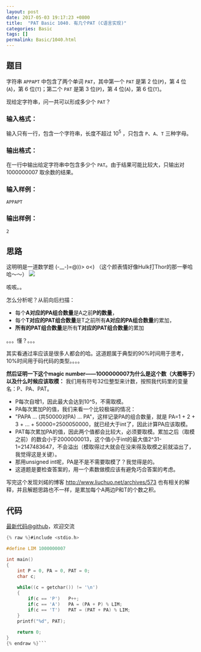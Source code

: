 ```yaml
---
layout: post
date: 2017-05-03 19:17:23 +0800
title:  "PAT Basic 1040. 有几个PAT (C语言实现)"
categories: Basic
tags: []
permalink: Basic/1040.html
---
```


## 题目

字符串 `APPAPT` 中包含了两个单词 `PAT`，其中第一个 `PAT` 是第 2 位(`P`)，第 4 位(`A`)，第 6 位(`T`)；第二个
`PAT` 是第 3 位(`P`)，第 4 位(`A`)，第 6 位(`T`)。

现给定字符串，问一共可以形成多少个 `PAT`？

### 输入格式：

输入只有一行，包含一个字符串，长度不超过 $10^5$ ，只包含 `P`、`A`、`T` 三种字母。

### 输出格式：

在一行中输出给定字符串中包含多少个 `PAT`。由于结果可能比较大，只输出对 1000000007 取余数的结果。

### 输入样例：

    
    
    APPAPT
    

### 输出样例：

    
    
    2
    



## 思路

这明明是一道数学题 (-__-)=@))> o<) （这个颜表情好像Hulk打Thor的那一拳哈哈～～）
![](http://upload-images.jianshu.io/upload_images/1664395-bfb0065baac103aa.gif?imageMogr2/auto-orient/strip)

咳咳。。

怎么分析呢？从前向后扫描：
- 每个**A对应的PA组合数量**是A之前**P的数量**，
- 每个**T对应的PAT组合数量**是T之前所有**A对应的PA组合数量**的累加，
- **所有的PAT组合数量**是所有**T对应的PAT组合数量**的累加

。。。懂？。。。

其实看通过率应该是很多人都会的哈。这道题属于典型的90%时间用于思考，10%时间用于码代码的类型。。。。

**然后证明一下这个magic number——1000000007为什么是这个数（大概等于）以及什么时候应该取模：**
我们用有符号32位整型来计数，按照我代码里的变量名：P、PA、PAT。
- P每次自增1，因此最大会达到10^5，不需取模。
- PA每次累加P的值，我们来看一个比较极端的情况：
 - "PAPA ... (共50000对PA) ... PA"，这样记录PA的组合数量，就是
 PA=1 + 2 + 3 + ... + 50000=2500050000，就已经大于int了，因此计算PA应该取模。
- PAT每次累加PA的值，因此两个值都会比较大，必须要取模。累加之后（取模之前）的数会小于2000000013，这个值小于int的最大值2^31-1=2147483647，不会溢出（模取得过大就会在没来得及取模之前就溢出了，我觉得这是关键）。
 - 那用unsigned int呢，PA是不是不需要取模了？我觉得是的。
- 这道题是要检查答案的，用一个素数做模应该有避免巧合答案的考虑。

写完这个发现刘婼的博客 http://www.liuchuo.net/archives/573 也有相关的解释，并且解题思路也不一样，是累加每个A两边P和T的个数之积。

## 代码

[最新代码@github](https://github.com/OliverLew/PAT/blob/master/PATBasic/1040.c)，欢迎交流
```c
{% raw %}#include <stdio.h>

#define LIM 1000000007

int main()
{
    int P = 0, PA = 0, PAT = 0;
    char c;
    
    while((c = getchar()) != '\n')
    {
        if(c == 'P')   P++;
        if(c == 'A')   PA = (PA + P) % LIM;
        if(c == 'T')   PAT = (PAT + PA) % LIM;
    }
    printf("%d", PAT);
    
    return 0;
}
{% endraw %}```